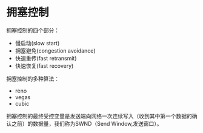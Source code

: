 拥塞控制
==============================
拥塞控制的四个部分：
* 慢启动(slow start)
* 拥塞避免(congestion avoidance)
* 快速重传(fast retransmit)
* 快速恢复(fast recovery)

拥塞控制的多种算法：
* reno
* vegas
* cubic


拥塞控制的最终受控变量是发送端向网络一次连续写入（收到其中第一个数据的确认之前）的数据量，我们称为SWND（Send Window,发送窗口）。
